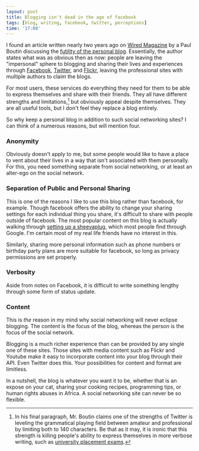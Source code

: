 ```yaml
---
layout: post
title: Blogging isn't dead in the age of facebook
tags: [blog, writing, facebook, twitter, perceptions]
time: '17:00'
---
```


I found an article written nearly two years ago on [Wired Magazine] by a Paul Boutin discussing the [futility of the personal blog].  Essentially, the author states what was as obvious then as now: people are leaving the "impersonal" sphere to blogging and sharing their lives and experiences through [Facebook], [Twitter], and [Flickr], leaving the professional sites with multiple authors to claim the blogs.

[Wired Magazine]:http://www.wired.com/
[futility of the personal blog]:http://www.wired.com/entertainment/theweb/magazine/16-11/st_essay/
[Facebook]:https://www.facebook.com
[Twitter]:https://www.twitter.com
[Flickr]:http://www.flickr.com/

For most users, these services do everything they need for them to be able to express themselves and share with their friends.  They all have different strengths and limitations,[^1] but obviously appeal despite themselves.  They are all useful tools, but I don't feel they replace a blog entirely.

[^1]:In his final paragraph, Mr. Boutin claims one of the strengths of Twitter is leveling the grammatical playing field between amateur and professional by limiting both to 140 characters.  Be that as it may, it is ironic that this strength is killing people's ability to express themselves in more verbose writing, such as [university placement exams].

[university placement exams]:http://www.theglobeandmail.com/news/technology/texting-twitter-contributing-to-students-poor-grammar-skills-profs-say/article1452300/

So why keep a personal blog in addition to such social networking sites?  I can think of a numerous reasons, but will mention four.

<!-- EXTENDED -->

### Anonymity ###

Obviously doesn't apply to me, but some people would like to have a place to vent about their lives in a way that isn't associated with them personally.  For this, you need something separate from social networking, or at least an alter-ego on the social network.

### Separation of Public and Personal Sharing ###

This is one of the reasons I like to use this blog rather than facebook, for example.  Though facebook offers the ability to change your sharing settings for each individual thing you share, it's difficult to share with people outside of facebook.  The most popular content on this blog is actually walking through [setting up a sheevaplug], which most people find through Google.  I'm certain most of my real life friends have no interest in this.

[setting up a sheevaplug]:http://jason.the-graham.com/2010/01/06/howto_setup_sheeva_plug

Similarly, sharing more personal information such as phone numbers or birthday party plans are more suitable for facebook, so long as privacy permissions are set properly.

### Verbosity ###

Aside from notes on Facebook, it is difficult to write something lengthy through some form of status update.

### Content ###

This is _the_ reason in my mind why social networking will never eclipse blogging.  The content is the focus of the blog, whereas the person is the focus of the social network.

Blogging is a much richer experience than can be provided by any single one of these sites.  Those sites with media content such as Flickr and Youtube make it easy to incorporate content into your blog through their API.  Even Twitter does this.  Your possibilities for content and format are limitless.

In a nutshell, the blog is whatever you want it to be, whether that is an expose on your cat, sharing your cooking recipes, programming tips, or human rights abuses in Africa.  A social networking site can never be so flexible.
